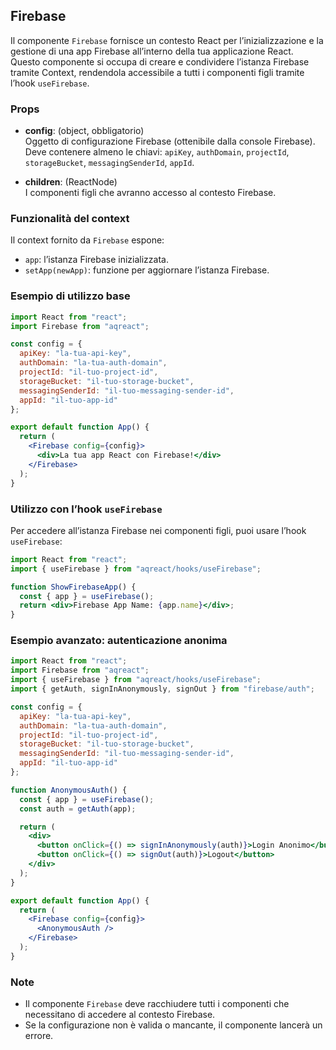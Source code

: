 ## Firebase

Il componente `Firebase` fornisce un contesto React per l’inizializzazione e la gestione di una app Firebase all’interno della tua applicazione React. Questo componente si occupa di creare e condividere l’istanza Firebase tramite Context, rendendola accessibile a tutti i componenti figli tramite l’hook `useFirebase`.

### Props

- **config**: (object, obbligatorio)  
  Oggetto di configurazione Firebase (ottenibile dalla console Firebase).  
  Deve contenere almeno le chiavi: `apiKey`, `authDomain`, `projectId`, `storageBucket`, `messagingSenderId`, `appId`.

- **children**: (ReactNode)  
  I componenti figli che avranno accesso al contesto Firebase.

### Funzionalità del context

Il context fornito da `Firebase` espone:

- `app`: l’istanza Firebase inizializzata.
- `setApp(newApp)`: funzione per aggiornare l’istanza Firebase.

### Esempio di utilizzo base

```jsx
import React from "react";
import Firebase from "aqreact";

const config = {
  apiKey: "la-tua-api-key",
  authDomain: "la-tua-auth-domain",
  projectId: "il-tuo-project-id",
  storageBucket: "il-tuo-storage-bucket",
  messagingSenderId: "il-tuo-messaging-sender-id",
  appId: "il-tuo-app-id"
};

export default function App() {
  return (
    <Firebase config={config}>
      <div>La tua app React con Firebase!</div>
    </Firebase>
  );
}
```

### Utilizzo con l’hook `useFirebase`

Per accedere all’istanza Firebase nei componenti figli, puoi usare l’hook `useFirebase`:

```jsx
import React from "react";
import { useFirebase } from "aqreact/hooks/useFirebase";

function ShowFirebaseApp() {
  const { app } = useFirebase();
  return <div>Firebase App Name: {app.name}</div>;
}
```

### Esempio avanzato: autenticazione anonima

```jsx
import React from "react";
import Firebase from "aqreact";
import { useFirebase } from "aqreact/hooks/useFirebase";
import { getAuth, signInAnonymously, signOut } from "firebase/auth";

const config = {
  apiKey: "la-tua-api-key",
  authDomain: "la-tua-auth-domain",
  projectId: "il-tuo-project-id",
  storageBucket: "il-tuo-storage-bucket",
  messagingSenderId: "il-tuo-messaging-sender-id",
  appId: "il-tuo-app-id"
};

function AnonymousAuth() {
  const { app } = useFirebase();
  const auth = getAuth(app);

  return (
    <div>
      <button onClick={() => signInAnonymously(auth)}>Login Anonimo</button>
      <button onClick={() => signOut(auth)}>Logout</button>
    </div>
  );
}

export default function App() {
  return (
    <Firebase config={config}>
      <AnonymousAuth />
    </Firebase>
  );
}
```

### Note

- Il componente `Firebase` deve racchiudere tutti i componenti che necessitano di accedere al contesto Firebase.
- Se la configurazione non è valida o mancante, il componente lancerà un errore.
